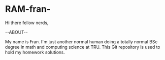 # RAM-fran-

Hi there fellow nerds,

--ABOUT--

My name is Fran. I'm just another normal human doing a totally normal BSc degree in math and computing science at TRU. This Git repository is used to hold my homework solutions.
